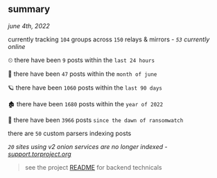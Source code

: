 
## summary
_june 4th, 2022_

currently tracking `104` groups across `150` relays & mirrors - _`53` currently online_

⏲ there have been `9` posts within the `last 24 hours`

🦈 there have been `47` posts within the `month of june`

🪐 there have been `1060` posts within the `last 90 days`

🏚 there have been `1680` posts within the `year of 2022`

🦕 there have been `3966` posts `since the dawn of ransomwatch`

there are `50` custom parsers indexing posts

_`20` sites using v2 onion services are no longer indexed - [support.torproject.org](https://support.torproject.org/onionservices/v2-deprecation/)_

> see the project [README](https://github.com/joshhighet/ransomwatch#ransomwatch--) for backend technicals

